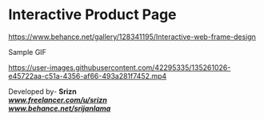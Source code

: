# Interactive Product Page 

https://www.behance.net/gallery/128341195/Interactive-web-frame-design

Sample GIF <br/>


https://user-images.githubusercontent.com/42295335/135261026-e45722aa-c51a-4356-af66-493a281f7452.mp4




Developed by- <b>Srizn<b/> <br/>
<i>www.freelancer.com/u/srizn<i/> <br/>
<i>www.behance.net/srijanlama<i/>
